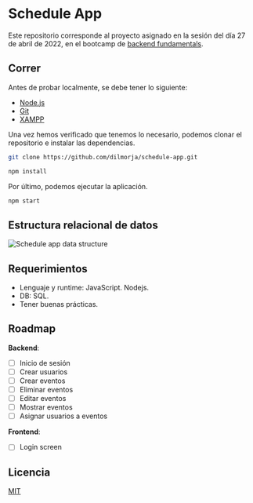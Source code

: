 # Schedule App
Este repositorio corresponde al proyecto asignado en la sesión del día 27 de abril de 2022, en el bootcamp de [backend fundamentals](https://www.tzuzulcode.com/bootcamps/32).

## Correr
Antes de probar localmente, se debe tener lo siguiente:

- [Node.js](https://nodejs.org)
- [Git](https://git-scm.com/)
- [XAMPP](https://www.apachefriends.org/es/index.html)

Una vez hemos verificado que tenemos lo necesario, podemos clonar el repositorio e instalar las dependencias.

```bash
git clone https://github.com/dilmorja/schedule-app.git
```
```bash
npm install
```

Por último, podemos ejecutar la aplicación.

```bash
npm start
```

## Estructura relacional de datos
![Schedule app data structure](https://i.imgur.com/VEFs3Cd.png)

## Requerimientos
- Lenguaje y runtime: JavaScript. Nodejs.
- DB: SQL.
- Tener buenas prácticas.

## Roadmap
**Backend**:
- [ ] Inicio de sesión
- [ ] Crear usuarios
- [ ] Crear eventos
- [ ] Eliminar eventos
- [ ] Editar eventos
- [ ] Mostrar eventos
- [ ] Asignar usuarios a eventos

**Frontend**:
- [ ] Login screen

## Licencia
[MIT](LICENSE)

